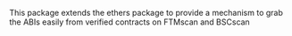 This package extends the ethers package to provide a mechanism to grab the ABIs easily from verified contracts on FTMscan and BSCscan
